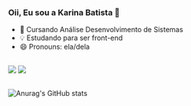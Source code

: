 ### Oii, Eu sou a Karina Batista 👋
  
- 🌱 Cursando Análise Desenvolvimento de Sistemas
- 💡  Estudando para ser front-end
- 😄 Pronouns: ela/dela

##
<a href = "mailto:karina.bst4@gmail.com"><img src="https://img.shields.io/badge/-Gmail-%23333?style=for-the-badge&logo=gmail&logoColor=white" target="_blank"></a>
<a href="https://www.linkedin.com/in/vittoria-castro-amorim-lopes-801a1825b](https://www.linkedin.com/in/karina-batista-362b0927b/)/" target="_blank"><img src="https://img.shields.io/badge/-LinkedIn-%230077B5?style=for-the-badge&logo=linkedin&logoColor=white" target="_blank"></a> 
##
![Anurag's GitHub stats](https://github-readme-stats.vercel.app/api?username=karinabst&theme=omni&show_icons=true)

